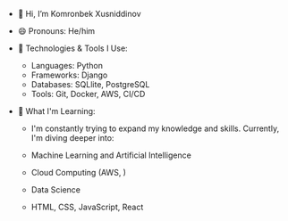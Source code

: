- 👋 Hi, I’m Komronbek Xusniddinov
- 😄 Pronouns: He/him
- 🚀 Technologies & Tools I Use:

  - Languages: Python
  - Frameworks: Django
  - Databases: SQLlite, PostgreSQL
  - Tools: Git, Docker, AWS, CI/CD

- 🌱 What I'm Learning:
  - I'm constantly trying to expand my knowledge and skills. Currently, I'm diving deeper into:
  
  - Machine Learning and Artificial Intelligence
  - Cloud Computing (AWS, )
  - Data Science
  - HTML, CSS, JavaScript, React
